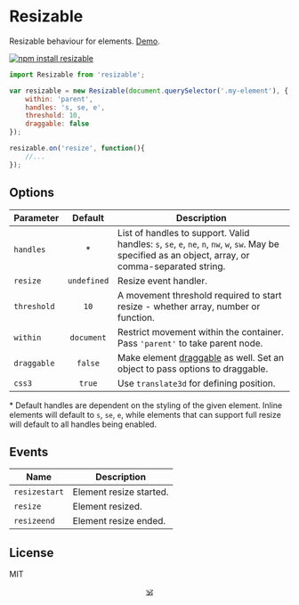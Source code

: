 # Resizable

Resizable behaviour for elements. [Demo](https://dy.github.io/resizable).

[![npm install resizable](https://nodei.co/npm/resizable.png?mini=true)](https://nodei.co/npm/resizable/)


```js
import Resizable from 'resizable';

var resizable = new Resizable(document.querySelector('.my-element'), {
	within: 'parent',
	handles: 's, se, e',
	threshold: 10,
	draggable: false
});

resizable.on('resize', function(){
	//...
});
```

## Options

| Parameter | Default | Description |
|---|:---:|---|
| `handles` | * | List of handles to support. Valid handles: `s`, `se`, `e`, `ne`, `n`, `nw`, `w`, `sw`. May be specified as an object, array, or comma-separated string. |
| `resize` | `undefined` | Resize event handler. |
| `threshold` | `10` | A movement threshold required to start resize - whether array, number or function. |
| `within` | `document` | Restrict movement within the container. Pass `'parent'` to take parent node. |
| `draggable` | `false` | Make element [draggable](http://github.com/dfcreative/draggy) as well. Set an object to pass options to draggable. |
| `css3` | `true` | Use `translate3d` for defining position. |

\* Default handles are dependent on the styling of the given element. Inline
elements will default to `s`, `se`, `e`, while elements that can support full
resize will default to all handles being enabled.

## Events

| Name | Description |
|---|---|
| `resizestart` | Element resize started. |
| `resize` | Element resized. |
| `resizeend` | Element resize ended. |

## License

MIT

<p align=center><a href="https://github.com/krishnized/license/">🕉</a></p>
